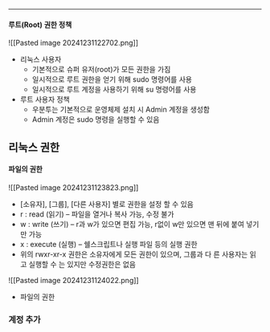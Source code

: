 
---
#### 루트(Root) 권한 정책
![[Pasted image 20241231122702.png]]
- 리눅스 사용자 
	- 기본적으로 슈퍼 유저(root)가 모든 권한을 가짐 
	- 일시적으로 루트 권한을 얻기 위해 sudo 명령어를 사용 
	- 일시적으로 루트 계정을 사용하기 위해 su 명령어를 사용 
- 루트 사용자 정책 
	- 우분투는 기본적으로 운영체제 설치 시 Admin 계정을 생성함 
	- Admin 계정은 sudo 명령을 실행할 수 있음
## 리눅스 권한
#### 파일의 권한
![[Pasted image 20241231123823.png]]
-  [소유자], [그룹], [다른 사용자] 별로 권한을 설정 할 수 있음 
- r : read (읽기) – 파일을 열거나 복사 가능, 수정 불가 
- w : write (쓰기) – r과 w가 있으면 편집 가능, r없이 w만 있으면 맨 뒤에 붙여 넣기만 가능 
- x : execute (실행) – 쉘스크립트나 실행 파일 등의 실행 권한
- 위의 rwxr-xr-x 권한은 소유자에게 모든 권한이 있으며, 그룹과 다 른 사용자는 읽고 실행할 수 는 있지만 수정권한은 없음

![[Pasted image 20241231124022.png]]
- 파일의 권한

### 계정 추가

